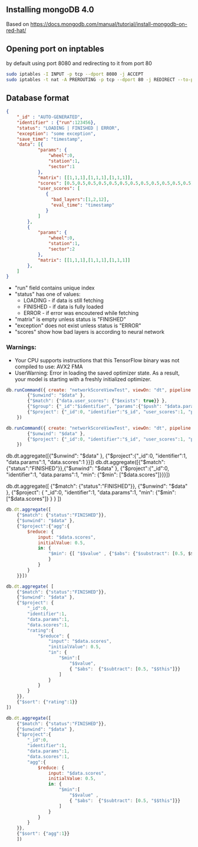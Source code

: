 ## Installing mongoDB 4.0

Based on https://docs.mongodb.com/manual/tutorial/install-mongodb-on-red-hat/

## Opening port on inptables

by default using port 8080 and redirecting to it from port 80

```bash
sudo iptables -I INPUT -p tcp --dport 8080 -j ACCEPT
sudo iptables -t nat -A PREROUTING -p tcp --dport 80 -j REDIRECT --to-port 8080
```

## Database format

```json
{  
    "_id" : "AUTO-GENERATED",
    "identifier" : {"run":123456},
    "status": "LOADING | FINISHED | ERROR",
    "exception": "some exception",
    "save_time": "timestamp",
    "data": [{
            "params": {
                "wheel":0,
                "station":1,
                "sector":1
            },
            "matrix": [[1,1,1],[1,1,1],[1,1,1]],
            "scores": [0.5,0.5,0.5,0.5,0.5,0.5,0.5,0.5,0.5,0.5,0.5,0.5],
            "user_scores": [
               {
                 "bad_layers":[1,2,12],
                 "eval_time": "timestamp"
               }
            ]
        },
        {
            "params": {
                "wheel":0,
                "station":1,
                "sector":2
            },
            "matrix": [[1,1,1],[1,1,1],[1,1,1]]
        },
    ]
}
```

* "run" field contains unique index
* "status" has one of values:
  * LOADING - if data is still fetching
  * FINISHED - if data is fully loaded
  * ERROR - if error was encoutered while fetching
* "matrix" is empty unless status is "FINISHED"
* "exception" does not exist unless status is "ERROR"
* "scores" show how bad layers is according to neural network

### Warnings:

* Your CPU supports instructions that this TensorFlow binary was not compiled to use: AVX2 FMA
* UserWarning: Error in loading the saved optimizer state. As a result, your model is starting with a freshly initialized optimizer.

```js
db.runCommand({ create: "networkScoreViewTest", viewOn: "dt", pipeline: [
        {"$unwind": "$data" },
        {"$match": {"data.user_scores": {"$exists": true}} },
        {"$group": {"_id":"$identifier", "params":{"$push": "$data.params"}, "user_scores":{"$push":'$data.user_scores'}} },ad
        {"$project": {"_id":0, "identifier":"$_id", "user_scores":1, "params":1}}]
    })
```

```js
db.runCommand({ create: "networkScoreViewTest", viewOn: "dt", pipeline: [
        {"$unwind": "$data" },
        {"$project": {"_id":0, "identifier":"$_id", "user_scores":1, "params":1}}]
    })
```

 db.dt.aggregate([{"$unwind": "$data" }, {"$project":{"_id":0, "identifier":1, "data.params":1, "data.scores":1 }}])
 db.dt.aggregate([{"$match": {"status":"FINISHED"}},{"$unwind": "$data" }, {"$project":{"_id":0, "identifier":1, "data.params":1, "min": {"$min": ["$data.scores"]}}}])

 db.dt.aggregate([
    {"$match": {"status":"FINISHED"}},
    {"$unwind": "$data" },
    {"$project":
        {
        "_id":0,
        "identifier":1,
        "data.params":1,
        "min": {"$min": ["$data.scores"]}
        }
    }
])

```js
db.dt.aggregate([
    {"$match": {"status":"FINISHED"}},
    {"$unwind": "$data" },
    {"$project":{"agg":{
        $reduce: {
            input: "$data.scores",
            initialValue: 0.5,
            in: {
                "$min": {[ "$$value" , {"$abs": {"$substract": [0.5, $$this]}]}}
                }
            }
        }
    }}])

db.dt.aggregate( [
    {"$match": {"status":"FINISHED"}},
    {"$unwind": "$data" },
    {"$project": {
        "_id":0,
        "identifier":1,
        "data.params":1,
        "data.scores":1,
        "rating":{
            "$reduce": {
                "input": "$data.scores",
                "initialValue": 0.5,
                "in": {
                    "$min":[
                        "$$value",
                        { "$abs":  {"$subtract": [0.5, "$$this"]}}
                    ]
                }
            }
        }
    }},
    {"$sort": {"rating":1}}
])

db.dt.aggregate([
    {"$match": {"status":"FINISHED"}},
    {"$unwind": "$data" },
    {"$project":{
        "_id":0,
        "identifier":1,
        "data.params":1,
        "data.scores":1,
        "agg":{
            $reduce: {
                input: "$data.scores",
                initialValue: 0.5,
                in: {
                    "$min":[
                        "$$value" ,
                        { "$abs":  {"$subtract": [0.5, "$$this"]}}
                    ]
                }
            }
        }
    }},
    {"$sort": {"agg":1}}
    ])
```